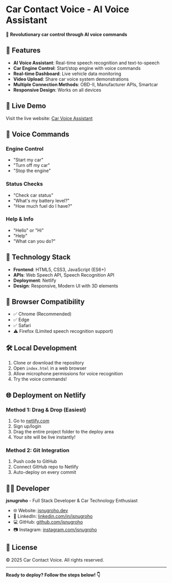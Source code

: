 # Car Contact Voice - AI Voice Assistant

🚗 **Revolutionary car control through AI voice commands**

## 🌟 Features

- **AI Voice Assistant**: Real-time speech recognition and text-to-speech
- **Car Engine Control**: Start/stop engine with voice commands
- **Real-time Dashboard**: Live vehicle data monitoring
- **Video Upload**: Share car voice system demonstrations
- **Multiple Connection Methods**: OBD-II, Manufacturer APIs, Smartcar
- **Responsive Design**: Works on all devices

## 🚀 Live Demo

Visit the live website: [Car Voice Assistant](https://car-voice-assistant.netlify.app)

## 🎤 Voice Commands

### Engine Control
- "Start my car"
- "Turn off my car"
- "Stop the engine"

### Status Checks
- "Check car status"
- "What's my battery level?"
- "How much fuel do I have?"

### Help & Info
- "Hello" or "Hi"
- "Help"
- "What can you do?"

## 🔧 Technology Stack

- **Frontend**: HTML5, CSS3, JavaScript (ES6+)
- **APIs**: Web Speech API, Speech Recognition API
- **Deployment**: Netlify
- **Design**: Responsive, Modern UI with 3D elements

## 📱 Browser Compatibility

- ✅ Chrome (Recommended)
- ✅ Edge
- ✅ Safari
- ⚠️ Firefox (Limited speech recognition support)

## 🛠️ Local Development

1. Clone or download the repository
2. Open `index.html` in a web browser
3. Allow microphone permissions for voice recognition
4. Try the voice commands!

## 🌐 Deployment on Netlify

### Method 1: Drag & Drop (Easiest)
1. Go to [netlify.com](https://netlify.com)
2. Sign up/login
3. Drag the entire project folder to the deploy area
4. Your site will be live instantly!

### Method 2: Git Integration
1. Push code to GitHub
2. Connect GitHub repo to Netlify
3. Auto-deploy on every commit

## 👨‍💻 Developer

**jsnugroho** - Full Stack Developer & Car Technology Enthusiast

- 🌐 Website: [jsnugroho.dev](https://jsnugroho.dev)
- 💼 LinkedIn: [linkedin.com/in/jsnugroho](https://linkedin.com/in/jsnugroho)
- 💻 GitHub: [github.com/jsnugroho](https://github.com/jsnugroho)
- 📷 Instagram: [instagram.com/jsnugroho](https://instagram.com/jsnugroho)

## 📄 License

© 2025 Car Contact Voice. All rights reserved.

---

**Ready to deploy? Follow the steps below! 👇**
